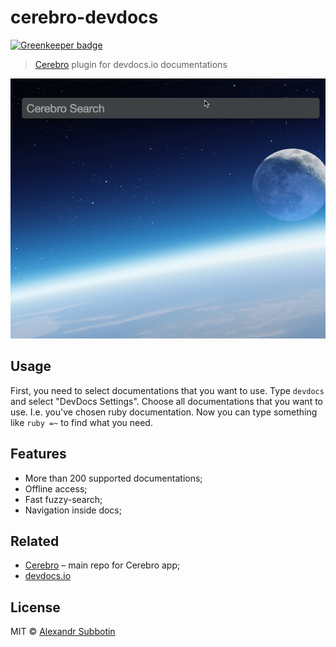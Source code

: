 # cerebro-devdocs

[![Greenkeeper badge](https://badges.greenkeeper.io/KELiON/cerebro-devdocs.svg)](https://greenkeeper.io/)

> [Cerebro](http://www.cerebroapp.com) plugin for devdocs.io documentations

![](screenshot.gif)

## Usage

First, you need to select documentations that you want to use. Type `devdocs` and select "DevDocs Settings". Choose all documentations that you want to use. I.e. you've chosen ruby documentation. Now you can type something like `ruby =~` to find what you need.

## Features
* More than 200 supported documentations;
* Offline access;
* Fast fuzzy-search;
* Navigation inside docs;

## Related

- [Cerebro](http://github.com/KELiON/cerebro) – main repo for Cerebro app;
- [devdocs.io](http://devdocs.io)

## License

MIT © [Alexandr Subbotin](http://asubbotin.ru)
